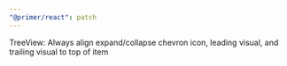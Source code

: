 ```yaml
---
"@primer/react": patch
---
```


TreeView: Always align expand/collapse chevron icon, leading visual, and trailing visual to top of item

